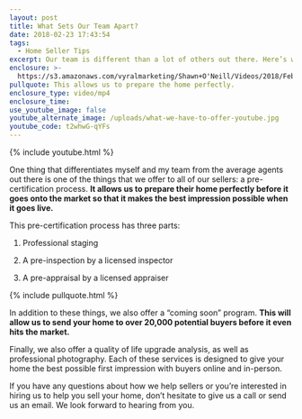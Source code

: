 ```yaml
---
layout: post
title: What Sets Our Team Apart?
date: 2018-02-23 17:43:54
tags:
  - Home Seller Tips
excerpt: Our team is different than a lot of others out there. Here’s why.
enclosure: >-
  https://s3.amazonaws.com/vyralmarketing/Shawn+O'Neill/Videos/2018/February/Jacksonville+Real+Estate+Agent-+What+Sets+Our+Team+Apart%253F.mp4
pullquote: This allows us to prepare the home perfectly.
enclosure_type: video/mp4
enclosure_time:
use_youtube_image: false
youtube_alternate_image: /uploads/what-we-have-to-offer-youtube.jpg
youtube_code: t2whwG-qYFs
---
```


{% include youtube.html %}

One thing that differentiates myself and my team from the average agents out there is one of the things that we offer to all of our sellers: a pre-certification process. **It allows us to prepare their home perfectly before it goes onto the market so that it makes the best impression possible when it goes live.**

This pre-certification process has three parts:

1. Professional staging

2. A pre-inspection by a licensed inspector

3. A pre-appraisal by a licensed appraiser

{% include pullquote.html %}

In addition to these things, we also offer a “coming soon” program. **This will allow us to send your home to over 20,000 potential buyers before it even hits the market.**

Finally, we also offer a quality of life upgrade analysis, as well as professional photography. Each of these services is designed to give your home the best possible first impression with buyers online and in-person.

If you have any questions about how we help sellers or you’re interested in hiring us to help you sell your home, don’t hesitate to give us a call or send us an email. We look forward to hearing from you.